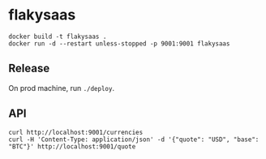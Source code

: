 # flakysaas

```
docker build -t flakysaas .
docker run -d --restart unless-stopped -p 9001:9001 flakysaas
```

## Release

On prod machine, run `./deploy`.


## API

```
curl http://localhost:9001/currencies
curl -H 'Content-Type: application/json' -d '{"quote": "USD", "base": "BTC"}' http://localhost:9001/quote
```
